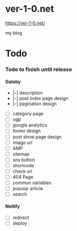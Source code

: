 # ver-1-0.net

https://ver-1-0.net/

my blog


# Todo

### Todo to finish until release


#### Gatsby

 * [-] description
 * [-] post index page design
 * [-] pagination design
 * [ ] category page
 * [ ] ogp
 * [ ] google analytics
 * [ ] footer design
 * [ ] post show page design
 * [ ] image url
 * [ ] AMP
 * [ ] sitemap
 * [ ] sns button
 * [ ] shortcode
 * [ ] check url
 * [ ] 404 Page
 * [ ] common variables
 * [ ] popular article
 * [ ] search

#### Netlify

 * [ ] redirect
 * [ ] deploy
